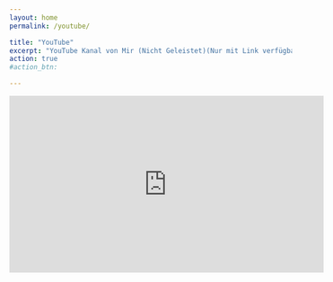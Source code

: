 ```yaml
---
layout: home
permalink: /youtube/

title: "YouTube"
excerpt: "YouTube Kanal von Mir (Nicht Geleistet)(Nur mit Link verfügbar)"
action: true
#action_btn:

---
```


<iframe width="560" height="315" src="https://www.youtube.com/embed/jHc7cFaL57s?si=53VlKJkZiMsXQR0H" title="YouTube video player" frameborder="0" allow="accelerometer; autoplay; clipboard-write; encrypted-media; gyroscope; picture-in-picture; web-share" referrerpolicy="strict-origin-when-cross-origin" allowfullscreen></iframe>
